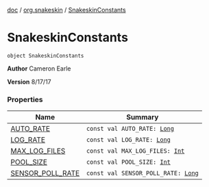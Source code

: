 [doc](../../index.md) / [org.snakeskin](../index.md) / [SnakeskinConstants](./index.md)

# SnakeskinConstants

`object SnakeskinConstants`

**Author**
Cameron Earle

**Version**
8/17/17

### Properties

| Name | Summary |
|---|---|
| [AUTO_RATE](-a-u-t-o_-r-a-t-e.md) | `const val AUTO_RATE: `[`Long`](https://kotlinlang.org/api/latest/jvm/stdlib/kotlin/-long/index.html) |
| [LOG_RATE](-l-o-g_-r-a-t-e.md) | `const val LOG_RATE: `[`Long`](https://kotlinlang.org/api/latest/jvm/stdlib/kotlin/-long/index.html) |
| [MAX_LOG_FILES](-m-a-x_-l-o-g_-f-i-l-e-s.md) | `const val MAX_LOG_FILES: `[`Int`](https://kotlinlang.org/api/latest/jvm/stdlib/kotlin/-int/index.html) |
| [POOL_SIZE](-p-o-o-l_-s-i-z-e.md) | `const val POOL_SIZE: `[`Int`](https://kotlinlang.org/api/latest/jvm/stdlib/kotlin/-int/index.html) |
| [SENSOR_POLL_RATE](-s-e-n-s-o-r_-p-o-l-l_-r-a-t-e.md) | `const val SENSOR_POLL_RATE: `[`Long`](https://kotlinlang.org/api/latest/jvm/stdlib/kotlin/-long/index.html) |
